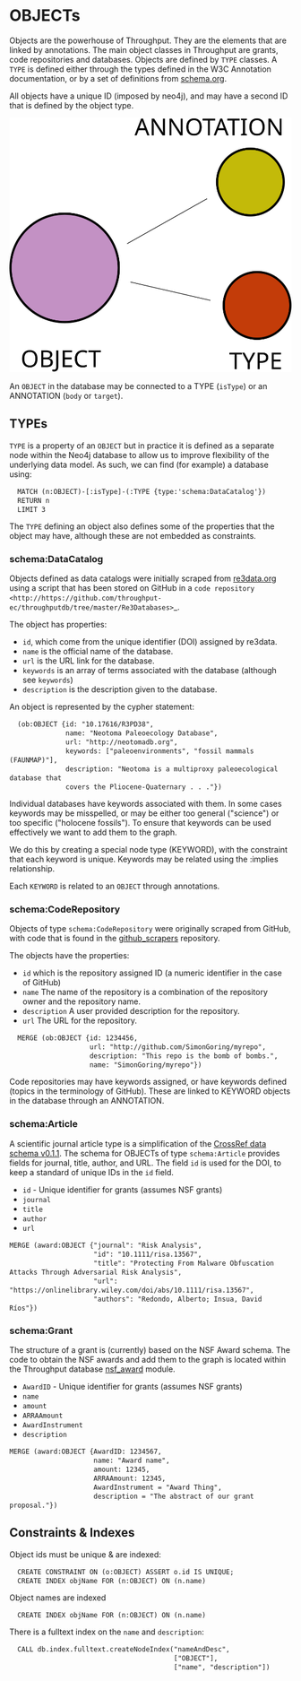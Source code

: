 # OBJECTs


Objects are the powerhouse of Throughput.  They are the elements that are linked
by annotations.  The main object classes in Throughput are grants, code repositories
and databases.  Objects are defined by `TYPE` classes.  A `TYPE`
is defined either through the types defined in the W3C Annotation documentation, or
by a set of definitions from [schema.org](http://schema.org/).

All objects have a unique ID (imposed by neo4j), and may have a second ID that is defined by the object type.

![](objects.svg)

An `OBJECT` in the database may be connected to a TYPE (`isType`) or an ANNOTATION (`body` or `target`).

## TYPEs

`TYPE` is a property of an `OBJECT` but in practice it is defined as a separate
node within the Neo4j database to allow us to improve flexibility of the underlying data model.  As such, we can find (for example) a database using:

```
  MATCH (n:OBJECT)-[:isType]-(:TYPE {type:'schema:DataCatalog'})
  RETURN n
  LIMIT 3
```

The `TYPE` defining an object also defines some of the properties that the object may have, although these are not embedded as constraints.

### schema:DataCatalog

Objects defined as data catalogs were initially scraped from [re3data.org](http://re3data.org) using a
script that has been stored on GitHub in a `code repository <http://https://github.com/throughput-ec/throughputdb/tree/master/Re3Databases>`_.

The object has properties:

*   `id`, which come from the unique identifier (DOI) assigned by re3data.
*   `name` is the official name of the database.
*   `url` is the URL link for the database.
*   `keywords` is an array of terms associated with the database (although see `keywords`)
*   `description` is the description given to the database.

An object is represented by the cypher statement:

```
  (ob:OBJECT {id: "10.17616/R3PD38",
              name: "Neotoma Paleoecology Database",
              url: "http://neotomadb.org",
              keywords: ["paleoenvironments", "fossil mammals (FAUNMAP)"],
              description: "Neotoma is a multiproxy paleoecological database that
              covers the Pliocene-Quaternary . . ."})
```

Individual databases have keywords associated with them. In some cases keywords
may be misspelled, or may be either too general ("science") or too specific
("holocene fossils"). To ensure that keywords can be used effectively we want
to add them to the graph.

We do this by creating a special node type (KEYWORD), with the constraint that
each keyword is unique. Keywords may be related using the :implies relationship.

Each `KEYWORD` is related to an `OBJECT` through annotations.

### schema:CodeRepository

Objects of type `schema:CodeRepository` were originally scraped from GitHub, with code that is found in the
[github_scrapers](https://github.com/throughput-ec/github_scrapers) repository.

The objects have the properties:

*   `id` which is the repository assigned ID (a numeric identifier in the case of GitHub)
*   `name` The name of the repository is a combination of the repository owner and the repository name.
*   `description` A user provided description for the repository.
*   `url` The URL for the repository.

```
  MERGE (ob:OBJECT {id: 1234456,
                    url: "http://github.com/SimonGoring/myrepo",
                    description: "This repo is the bomb of bombs.",
                    name: "SimonGoring/myrepo"})
```

Code repositories may have keywords assigned, or have keywords defined (topics
in the terminology of GitHub).  These are linked to KEYWORD objects in the
database through an ANNOTATION.

### schema:Article

A scientific journal article type is a simplification of the [CrossRef data schema v0.1.1](https://gitlab.com/crossref/schema/-/releases/0.1.1).
The schema for OBJECTs of type `schema:Article` provides fields for journal, title, author, and URL.  The field `id` is used for the DOI, to keep a standard of unique IDs in the `id` field.

*   `id` - Unique identifier for grants (assumes NSF grants)
*   `journal`
*   `title`
*   `author`
*   `url`

```
MERGE (award:OBJECT {"journal": "Risk Analysis",
                     "id": "10.1111/risa.13567",
                     "title": "Protecting From Malware Obfuscation Attacks Through Adversarial Risk Analysis",
                     "url": "https://onlinelibrary.wiley.com/doi/abs/10.1111/risa.13567",
                     "authors": "Redondo, Alberto; Insua, David Ríos"})
```

### schema:Grant

The structure of a grant is (currently) based on the NSF Award schema.  The code to
obtain the NSF awards and add them to the graph is located within the Throughput
database [nsf_award](https://github.com/throughput-ec/throughputdb/tree/master/nsf_awards)
module.

*   `AwardID` - Unique identifier for grants (assumes NSF grants)
*   `name`
*   `amount`
*   `ARRAAmount`
*   `AwardInstrument`
*   `description`

```
MERGE (award:OBJECT {AwardID: 1234567,
                     name: "Award name",
                     amount: 12345,
                     ARRAAmount: 12345,
                     AwardInstrument = "Award Thing",
                     description = "The abstract of our grant proposal."})
```


## Constraints & Indexes

Object ids must be unique & are indexed:

```
  CREATE CONSTRAINT ON (o:OBJECT) ASSERT o.id IS UNIQUE;
  CREATE INDEX objName FOR (n:OBJECT) ON (n.name)
```

Object names are indexed

```
  CREATE INDEX objName FOR (n:OBJECT) ON (n.name)
```

There is a fulltext index on the `name` and `description`:

```
  CALL db.index.fulltext.createNodeIndex("nameAndDesc",
                                         ["OBJECT"],
                                         ["name", "description"])
```
